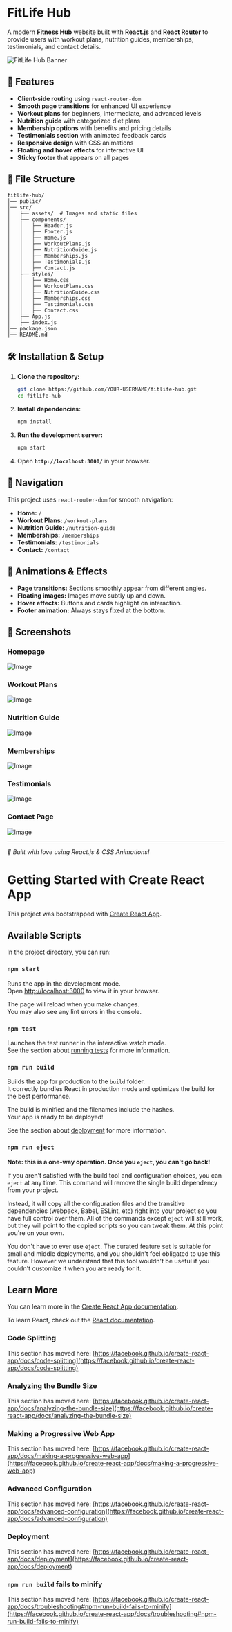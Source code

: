 # FitLife Hub

A modern **Fitness Hub** website built with **React.js** and **React Router** to provide users with workout plans, nutrition guides, memberships, testimonials, and contact details.

![FitLife Hub Banner](./assets/banner.png)

## 🚀 Features
- **Client-side routing** using `react-router-dom`
- **Smooth page transitions** for enhanced UI experience
- **Workout plans** for beginners, intermediate, and advanced levels
- **Nutrition guide** with categorized diet plans
- **Membership options** with benefits and pricing details
- **Testimonials section** with animated feedback cards
- **Responsive design** with CSS animations
- **Floating and hover effects** for interactive UI
- **Sticky footer** that appears on all pages

## 📁 File Structure
```
fitlife-hub/
│── public/
│── src/
│   ├── assets/  # Images and static files
│   ├── components/
│   │   ├── Header.js
│   │   ├── Footer.js
│   │   ├── Home.js
│   │   ├── WorkoutPlans.js
│   │   ├── NutritionGuide.js
│   │   ├── Memberships.js
│   │   ├── Testimonials.js
│   │   ├── Contact.js
│   ├── styles/
│   │   ├── Home.css
│   │   ├── WorkoutPlans.css
│   │   ├── NutritionGuide.css
│   │   ├── Memberships.css
│   │   ├── Testimonials.css
│   │   ├── Contact.css
│   ├── App.js
│   ├── index.js
│── package.json
│── README.md
```

## 🛠️ Installation & Setup
1. **Clone the repository:**
   ```bash
   git clone https://github.com/YOUR-USERNAME/fitlife-hub.git
   cd fitlife-hub
   ```
2. **Install dependencies:**
   ```bash
   npm install
   ```
3. **Run the development server:**
   ```bash
   npm start
   ```
4. Open **`http://localhost:3000/`** in your browser.

## 🔗 Navigation
This project uses `react-router-dom` for smooth navigation:
- **Home:** `/`
- **Workout Plans:** `/workout-plans`
- **Nutrition Guide:** `/nutrition-guide`
- **Memberships:** `/memberships`
- **Testimonials:** `/testimonials`
- **Contact:** `/contact`

## 🎨 Animations & Effects
- **Page transitions:** Sections smoothly appear from different angles.
- **Floating images:** Images move subtly up and down.
- **Hover effects:** Buttons and cards highlight on interaction.
- **Footer animation:** Always stays fixed at the bottom.

## 📸 Screenshots
### Homepage
![Image](https://github.com/user-attachments/assets/3a60e777-145a-4eb8-b785-a43abeb5a297)

### Workout Plans
![Image](https://github.com/user-attachments/assets/47151b86-978e-4321-b98c-20c31286b1bb)

### Nutrition Guide
![Image](https://github.com/user-attachments/assets/af8ac488-005d-443b-926d-3ce47db8836b)

### Memberships
![Image](https://github.com/user-attachments/assets/e9ca7bec-1ba2-4fd8-b403-f1707446fc9f)

### Testimonials
![Image](https://github.com/user-attachments/assets/6c84b665-c6a1-4ce1-ad8f-430c0097de92)

### Contact Page
![Image](https://github.com/user-attachments/assets/1f756d41-2f98-48a4-adec-f005d334b577)

---
_🚀 Built with love using React.js & CSS Animations!_

# Getting Started with Create React App

This project was bootstrapped with [Create React App](https://github.com/facebook/create-react-app).

## Available Scripts

In the project directory, you can run:

### `npm start`

Runs the app in the development mode.\
Open [http://localhost:3000](http://localhost:3000) to view it in your browser.

The page will reload when you make changes.\
You may also see any lint errors in the console.

### `npm test`

Launches the test runner in the interactive watch mode.\
See the section about [running tests](https://facebook.github.io/create-react-app/docs/running-tests) for more information.

### `npm run build`

Builds the app for production to the `build` folder.\
It correctly bundles React in production mode and optimizes the build for the best performance.

The build is minified and the filenames include the hashes.\
Your app is ready to be deployed!

See the section about [deployment](https://facebook.github.io/create-react-app/docs/deployment) for more information.

### `npm run eject`

**Note: this is a one-way operation. Once you `eject`, you can't go back!**

If you aren't satisfied with the build tool and configuration choices, you can `eject` at any time. This command will remove the single build dependency from your project.

Instead, it will copy all the configuration files and the transitive dependencies (webpack, Babel, ESLint, etc) right into your project so you have full control over them. All of the commands except `eject` will still work, but they will point to the copied scripts so you can tweak them. At this point you're on your own.

You don't have to ever use `eject`. The curated feature set is suitable for small and middle deployments, and you shouldn't feel obligated to use this feature. However we understand that this tool wouldn't be useful if you couldn't customize it when you are ready for it.

## Learn More

You can learn more in the [Create React App documentation](https://facebook.github.io/create-react-app/docs/getting-started).

To learn React, check out the [React documentation](https://reactjs.org/).

### Code Splitting

This section has moved here: [https://facebook.github.io/create-react-app/docs/code-splitting](https://facebook.github.io/create-react-app/docs/code-splitting)

### Analyzing the Bundle Size

This section has moved here: [https://facebook.github.io/create-react-app/docs/analyzing-the-bundle-size](https://facebook.github.io/create-react-app/docs/analyzing-the-bundle-size)

### Making a Progressive Web App

This section has moved here: [https://facebook.github.io/create-react-app/docs/making-a-progressive-web-app](https://facebook.github.io/create-react-app/docs/making-a-progressive-web-app)

### Advanced Configuration

This section has moved here: [https://facebook.github.io/create-react-app/docs/advanced-configuration](https://facebook.github.io/create-react-app/docs/advanced-configuration)

### Deployment

This section has moved here: [https://facebook.github.io/create-react-app/docs/deployment](https://facebook.github.io/create-react-app/docs/deployment)

### `npm run build` fails to minify

This section has moved here: [https://facebook.github.io/create-react-app/docs/troubleshooting#npm-run-build-fails-to-minify](https://facebook.github.io/create-react-app/docs/troubleshooting#npm-run-build-fails-to-minify)

